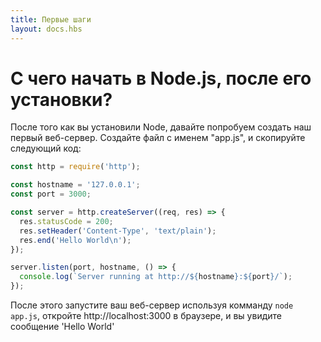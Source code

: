 ```yaml
---
title: Первые шаги
layout: docs.hbs
---
```


# С чего начать в Node.js, после его установки?

После того как вы установили Node, давайте попробуем создать наш первый веб-сервер.
Создайте файл с именем "app.js", и скопируйте следующий код:

```javascript
const http = require('http');

const hostname = '127.0.0.1';
const port = 3000;

const server = http.createServer((req, res) => {
  res.statusCode = 200;
  res.setHeader('Content-Type', 'text/plain');
  res.end('Hello World\n');
});

server.listen(port, hostname, () => {
  console.log(`Server running at http://${hostname}:${port}/`);
});
```

После этого запустите ваш веб-сервер используя комманду  ``` node app.js ```, откройте http://localhost:3000 в браузере, и вы увидите сообщение 'Hello World'
